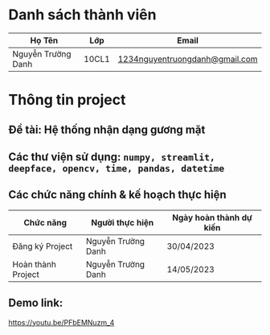 # Danh sách thành viên
Họ Tên|Lớp|Email
-|-|-
Nguyễn Trường Danh|10CL1|1234nguyentruongdanh@gmail.com

# Thông tin project
## Đề tài: Hệ thống nhận dạng gương mặt
## Các thư viện sử dụng: `numpy, streamlit, deepface, opencv, time, pandas, datetime`

## Các chức năng chính & kế hoạch thực hiện

Chức năng|Người thực hiện|Ngày hoàn thành dự kiến
-|-|-
Đăng ký Project|Nguyễn Trường Danh|30/04/2023
Hoàn thành Project|Nguyễn Trường Danh|14/05/2023

## Demo link:

https://youtu.be/PFbEMNuzm_4
